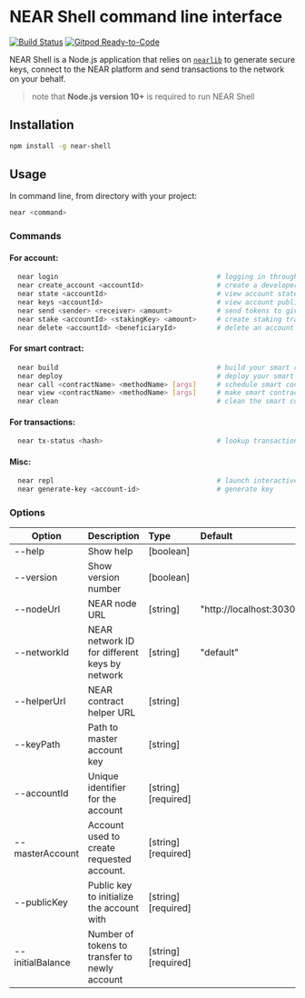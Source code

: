# NEAR Shell command line interface

[![Build Status](https://travis-ci.com/nearprotocol/near-shell.svg?branch=master)](https://travis-ci.com/nearprotocol/near-shell)
[![Gitpod Ready-to-Code](https://img.shields.io/badge/Gitpod-Ready--to--Code-blue?logo=gitpod)](https://gitpod.io/#https://github.com/nearprotocol/near-shell) 

NEAR Shell is a Node.js application that relies on [`nearlib`](https://github.com/nearprotocol/nearlib) to generate secure keys, connect to the NEAR platform and send transactions to the network on your behalf.

> note that **Node.js version 10+** is required to run NEAR Shell

## Installation

```bash
npm install -g near-shell
```

## Usage

In command line, from directory with your project:

```bash
near <command>
```

### Commands

#### For account:
```bash
  near login                                       # logging in through NEAR protocol wallet
  near create_account <accountId>                  # create a developer account with --masterAccount(required), publicKey and initialBalance
  near state <accountId>                           # view account state
  near keys <accountId>                            # view account public keys
  near send <sender> <receiver> <amount>           # send tokens to given receiver
  near stake <accountId> <stakingKey> <amount>     # create staking transaction (stakingKey is base58 encoded)
  near delete <accountId> <beneficiaryId>          # delete an account and transfer funds to beneficiary account
```

#### For smart contract:
```bash
  near build                                       # build your smart contract
  near deploy                                      # deploy your smart contract
  near call <contractName> <methodName> [args]     # schedule smart contract call which can modify state
  near view <contractName> <methodName> [args]     # make smart contract call which can view state
  near clean                                       # clean the smart contract build locally (remove ./out )
```

#### For transactions:
```bash
  near tx-status <hash>                            # lookup transaction status by hash
```

#### Misc:

```bash
  near repl                                        # launch interactive Node.js shell with NEAR connection available to use
  near generate-key <account-id>                   # generate key
```

### Options

| Option                    | Description                                   | Type      | Default               |
| --------------------------|:----------------------------------------------| :---------|:----------------------|
| --help                    | Show help                                     | [boolean] |                       |
| --version                 | Show version number                           | [boolean] |                       |
| --nodeUrl                 | NEAR node URL                                 | [string]  |"http://localhost:3030"|
| --networkId               | NEAR network ID for different keys by network | [string]  |"default"              |
| --helperUrl               | NEAR contract helper URL                      | [string]  |                       |
| --keyPath                 | Path to master account key                    | [string]  |                       |
| --accountId               | Unique identifier for the account             | [string]  [required]|             |
| --masterAccount           | Account used to create requested account.     | [string]  [required]|             |
| --publicKey               | Public key to initialize the account with     | [string]  [required]|             |
| --initialBalance          | Number of tokens to transfer to newly account | [string]  [required]|             |
